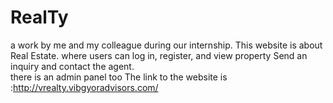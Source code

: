 # RealTy
a work by me and my colleague during our internship.
 This website is about Real Estate.
 where users can log in, register, and view property 
 Send an inquiry and contact the agent.  
 there is an admin panel too
 The link to the website is :http://vrealty.vibgyoradvisors.com/
